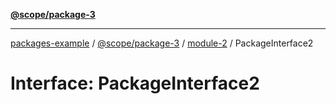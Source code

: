 [**@scope/package-3**](../../README.md)

***

[packages-example](../../../README.md) / [@scope/package-3](../../README.md) / [module-2](../README.md) / PackageInterface2

# Interface: PackageInterface2
